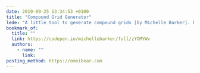 ```yaml
---
date: 2019-09-25 13:34:53 +0100
title: "Compound Grid Generator"
lede: "A little tool to generate compound grids [by Michelle Barker]. Enter the number of columns for each of your grids, and they’ll be magically merged into a compound grid."
bookmark_of:
  title: ""
  link: https://codepen.io/michellebarker/full/zYOMYWv
  authors:
    - name: ""
      link: 
posting_method: https://omnibear.com
---
```


